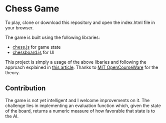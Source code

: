 # Chess Game

To play, clone or download this repository and open the index.html file in your browser.

The game is built using the following libraries:
- [chess.js](https://github.com/jhlywa/chess.js) for game state
- [chessboard.js](https://chessboardjs.com/index.html) for UI

This project is simply a usage of the above libaries and following the approach explained in [this article](https://www.freecodecamp.org/news/simple-chess-ai-step-by-step-1d55a9266977/). Thanks to [MIT OpenCourseWare](https://www.youtube.com/watch?v=STjW3eH0Cik) for the theory.

## Contribution

The game is not yet intelligent and I welcome improvements on it. The challenge lies in implementing an evaluation function which, given the state of the board, returns a numeric measure of how favorable that state is to the AI.